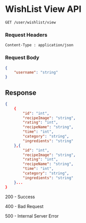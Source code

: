 # WishList View API 
```
GET /user/wishlist/view
```

### Request Headers
```
Content-Type : application/json
```

### Request Body
``` json
{
    "username": "string"
}
```
## Response
```json
{
    {
        "id": "int",
        "recipeImage": "string",
        "rating": "int",
        "recipeName": "string",
        "time": "int",
        "category": "string",
        "ingredients": "string"
    },{
        "id": "int",
        "recipeImage": "string",
        "rating": "int",
        "recipeName": "string",
        "time": "int",
        "category": "string",
        "ingredients": "string"
    }...
}

```
200 - Success

400 - Bad Request 

500 - Internal Server Error
